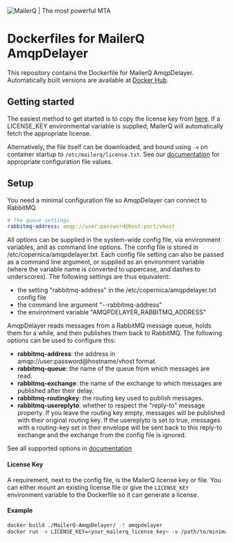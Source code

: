 ![MailerQ | The most powerful MTA](https://media.copernica.com/logos/mailerq-logo.svg "MailerQ | The most powerful MTA")

# Dockerfiles for MailerQ AmqpDelayer
This repository contains the Dockerfile for MailerQ AmqpDelayer. Automatically built versions are available at [Docker Hub](https://hub.docker.com/r/mailerq/amqpdelayer/). 

## Getting started
The easiest method to get started is to copy the license key from [here](https://www.mailerq.com/product/license/trial). If a LICENSE_KEY environmental variable is supplied, MailerQ will automatically fetch the appropriate license. 

Alternatively, the file itself can be downloaded, and bound using `-v` on container startup to `/etc/mailerq/license.txt`. See our [documentation](https://www.mailerq.com/documentation/5.13/configuration) for appropriate configuration file values. 

## Setup
You need a minimal configuration file so AmqpDelayer can connect to RabbitMQ.
```yaml
# the queue settings
rabbitmq-address: amqp://user:password@host:port/vhost
```

All options can be supplied in the system-wide config file, via environment variables, and as command line options. The config file is stored in /etc/copernica/amqpdelayer.txt. Each config file setting can also be passed as a command line argument, or supplied as an environment variable (where the variable name is converted to uppercase, and dashes to underscores). The following settings are thus equivalent:
 - the setting "rabbitmq-address" in the /etc/copernica/amqpdelayer.txt config file
 - the command line argument "--rabbitmq-address"
 - the environment variable "AMQPDELAYER_RABBITMQ_ADDRESS"

AmqpDelayer reads messages from a RabbitMQ message queue, holds them for a while, and then publishes them back to RabbitMQ. The following options can be used to configure this:
 - **rabbitmq-address**: the address in amqp://user:password@hostname/vhost format.
 - **rabbitmq-queue**: the name of the queue from which messages are read.
 - **rabbitmq-exchange**: the name of the exchange to which messages are published after their delay.
 - **rabbitmq-routingkey**: the routing key used to publish messages.
 - **rabbitmq-usereplyto**: whether to respect the "reply-to" message property.
If you leave the routing key empty, messages will be published with their original routing key. If the usereplyto is set to true, messages with a routing-key set in their envelope will be sent back to this reply-to exchange and the exchange from the config file is ignored.

See all supported options in [documentation](https://www.mailerq.com/documentation/5.13/mailerq-amqpdelayer)

#### License Key
A requirement, next to the config file, is the MailerQ license key or file. You can either mount an existing license file or give the `LICENSE_KEY` environment variable to the Dockerfile so it can generate a license.

#### Example
```bash
docker build ./MailerQ-AmqpDelayer/ -t amqpdelayer
docker run -e LICENSE_KEY=<your_mailerq_license_key> -v /path/to/minimal-config.txt:/etc/copernica/amqpdelayer.txt amqpdelayer
```
